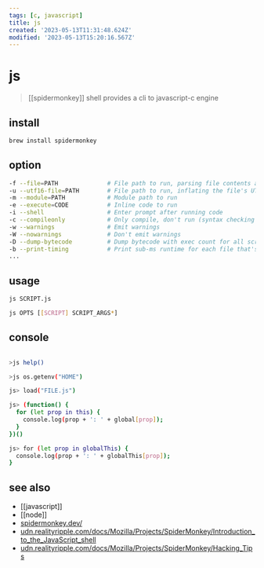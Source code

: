```yaml
---
tags: [c, javascript]
title: js
created: '2023-05-13T11:31:48.624Z'
modified: '2023-05-13T15:20:16.567Z'
---
```


# js

> [[spidermonkey]] shell provides a cli to javascript-c engine

## install

```sh
brew install spidermonkey
```

## option

```sh
-f --file=PATH              # File path to run, parsing file contents as UTF-8
-u --utf16-file=PATH        # File path to run, inflating the file's UTF-8 contents to UTF-16 and then parsing that
-m --module=PATH            # Module path to run
-e --execute=CODE           # Inline code to run
-i --shell                  # Enter prompt after running code
-c --compileonly            # Only compile, don't run (syntax checking mode)
-w --warnings               # Emit warnings
-W --nowarnings             # Don't emit warnings
-D --dump-bytecode          # Dump bytecode with exec count for all scripts
-b --print-timing           # Print sub-ms runtime for each file that's run
...
```

## usage

```sh
js SCRIPT.js

js OPTS [[SCRIPT] SCRIPT_ARGS*]
```

## console

```sh

>js help()

>js os.getenv("HOME")

js> load("FILE.js")

js> (function() {
  for (let prop in this) {
    console.log(prop + ': ' + global[prop]);
  }
})()

js> for (let prop in globalThis) {
  console.log(prop + ': ' + globalThis[prop]);
}
```

## see also

- [[javascript]]
- [[node]]
- [spidermonkey.dev/](https://spidermonkey.dev/)
- [udn.realityripple.com/docs/Mozilla/Projects/SpiderMonkey/Introduction_to_the_JavaScript_shell](https://udn.realityripple.com/docs/Mozilla/Projects/SpiderMonkey/Introduction_to_the_JavaScript_shell)
- [udn.realityripple.com/docs/Mozilla/Projects/SpiderMonkey/Hacking_Tips](https://udn.realityripple.com/docs/Mozilla/Projects/SpiderMonkey/Hacking_Tips)

